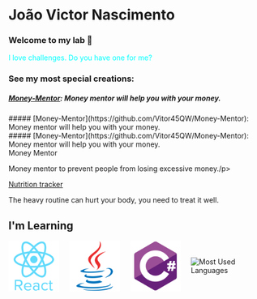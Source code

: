 # João Victor Nascimento

### Welcome to my lab 🔬
<p style="color: cyan;">I love challenges. Do you have one for me?</p>

### See my most special creations:
##### [Money-Mentor](https://github.com/Vitor45QW/Money-Mentor): Money mentor will help you with your money.

<div display: flex; flex-direction: column;>
  ##### [Money-Mentor](https://github.com/Vitor45QW/Money-Mentor): Money mentor will help you with your money.

  <div style="display: flex;  flex-direction: row;">
##### [Money-Mentor](https://github.com/Vitor45QW/Money-Mentor): Money mentor will help you with your money.


  </div>
    
  <div>
  <a style=" text-decoration: none; " href="https://github.com/Vitor45QW/Money-Mentor">Money Mentor</a>
    <p>Money mentor to prevent people from losing excessive money./p>
  </div>
    
  <div>
  <a href="https://github.com/Vitor45QW/Nutrition-tracker">Nutrition tracker</a>
    <p>The heavy routine can hurt your body, you need to treat it well.</p>
  </div>
  
</div>





## I'm Learning

<div style="display: flex; justify-content: space-between; align-items: center; gap: 20px;">

  <img src="https://raw.githubusercontent.com/devicons/devicon/master/icons/react/react-original-wordmark.svg" style="width: 100px; height: 100px;" alt="React">
  
  <img src="https://raw.githubusercontent.com/devicons/devicon/master/icons/java/java-original.svg" style="width: 100px; height: 100px;" alt="Java">

  <img src="https://raw.githubusercontent.com/devicons/devicon/master/icons/csharp/csharp-original.svg" style="width: 100px; height: 100px;" alt="C#">

  <img src="https://github-readme-stats.vercel.app/api/top-langs/?username=Vitor45QW&layout=compact&theme=radical" alt="Most Used Languages">


  
</div>
